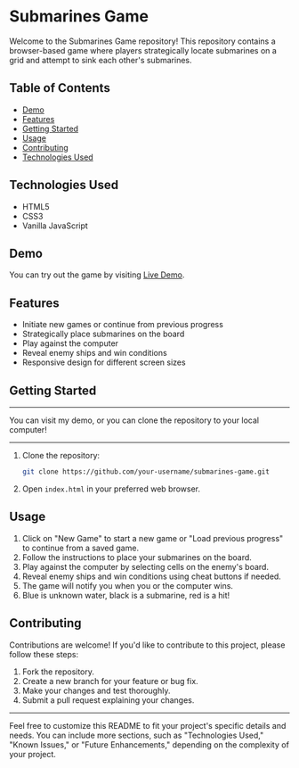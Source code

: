 # Submarines Game

Welcome to the Submarines Game repository! This repository contains a browser-based game where players
strategically locate submarines on a grid and attempt to sink each other's submarines.

## Table of Contents

- [Demo](#demo)
- [Features](#features)
- [Getting Started](#getting-started)
- [Usage](#usage)
- [Contributing](#contributing)
- [Technologies Used](#Technologies-Used)

## Technologies Used

- HTML5
- CSS3
- Vanilla JavaScript

## Demo

You can try out the game by visiting [Live Demo](https://almog-submarines.000webhostapp.com/).

## Features

- Initiate new games or continue from previous progress
- Strategically place submarines on the board
- Play against the computer
- Reveal enemy ships and win conditions
- Responsive design for different screen sizes

## Getting Started

---

You can visit my demo, or you can clone the repository to your local computer!

---

1. Clone the repository:

   ```bash
   git clone https://github.com/your-username/submarines-game.git
   ```

2. Open `index.html` in your preferred web browser.

## Usage

1. Click on "New Game" to start a new game or "Load previous progress" to continue from a saved game.
2. Follow the instructions to place your submarines on the board.
3. Play against the computer by selecting cells on the enemy's board.
4. Reveal enemy ships and win conditions using cheat buttons if needed.
5. The game will notify you when you or the computer wins.
6. Blue is unknown water, black is a submarine, red is a hit!

## Contributing

Contributions are welcome! If you'd like to contribute to this project, please follow these steps:

1. Fork the repository.
2. Create a new branch for your feature or bug fix.
3. Make your changes and test thoroughly.
4. Submit a pull request explaining your changes.

---

Feel free to customize this README to fit your project's specific details and needs. You can include more sections, such as "Technologies Used," "Known Issues," or "Future Enhancements," depending on the complexity of your project.

```

```
